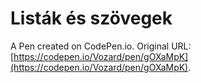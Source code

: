 # Listák és szövegek

A Pen created on CodePen.io. Original URL: [https://codepen.io/Vozard/pen/gOXaMpK](https://codepen.io/Vozard/pen/gOXaMpK).


